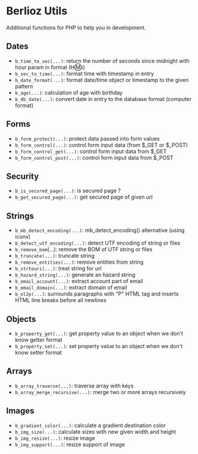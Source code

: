 # Berlioz Utils
Additional functions for PHP to help you in development.

## Dates ##

* `b_time_to_sec(...)`: return the number of seconds since midnight with hour param in format (H:m:i)
* `b_sec_to_time(...)`: format time with timestamp in entry
* `b_date_format(...)`: format date/time object or timestamp to the given pattern
* `b_age(...)`: calculation of age with birthday
* `b_db_date(...)`: convert date in entry to the database format (computer format)

## Forms ##

* `b_form_protect(...)`: protect data passed into form values
* `b_form_control(...)`: control form input data (from $_GET or $_POST)
* `b_form_control_get(...)`: control form input data from $_GET
* `b_form_control_post(...)`: control form input data from $_POST

## Security ##

* `b_is_secured_page(...)`: is secured page ?
* `b_get_secured_page(...)`: get secured page of given url

## Strings ##

* `b_mb_detect_encoding(...)`: mb_detect_encoding() alternative (using iconv)
* `b_detect_utf_encoding(...)`: detect UTF encoding of string or files
* `b_remove_bom`(...): remove the BOM of UTF string or files
* `b_truncate(...)`: truncate string
* `b_remove_entities(...)`: remove entities from string
* `b_strtouri(...)`: treat string for url
* `b_hazard_string(...)`: generate an hazard string
* `b_email_account(...)`: extract account part of email
* `b_email_domain(...)`: extract domain of email
* `b_nl2p(...)`: surrounds paragraphs with "P" HTML tag and inserts HTML line breaks before all newlines

## Objects ##

* `b_property_get(...)`: get property value to an object when we don't know getter format
* `b_property_set(...)`: set property value to an object when we don't know setter format

## Arrays ##

* `b_array_traverse(...)`: traverse array with keys
* `b_array_merge_recursive(...)`: merge two or more arrays recursively

## Images ##

* `b_gradient_color(...)`: calculate a gradient destination color
* `b_img_size(...)`: calculate sizes with new given width and height
* `b_img_resize(...)`: resize image
* `b_img_support(...)`: resize support of image
